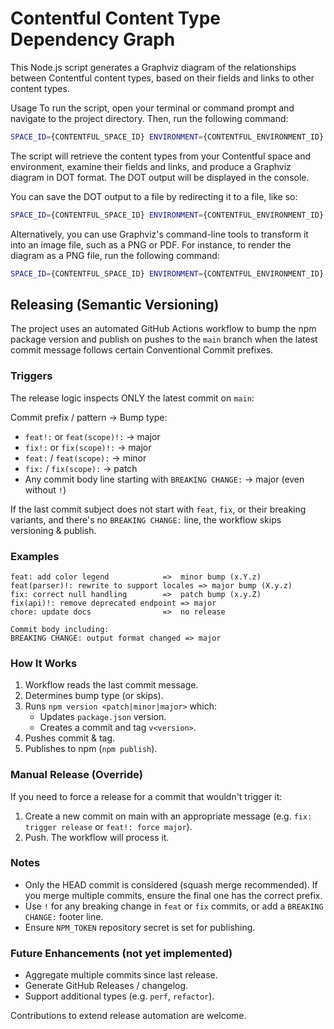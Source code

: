 # Contentful Content Type Dependency Graph

This Node.js script generates a Graphviz diagram of the relationships between Contentful content types, based on their fields and links to other content types.

Usage
To run the script, open your terminal or command prompt and navigate to the project directory. Then, run the following command:

```bash
SPACE_ID={CONTENTFUL_SPACE_ID} ENVIRONMENT={CONTENTFUL_ENVIRONMENT_ID} CONTENT_DELIVERY_ACCESS_TOKEN={CONTENTFUL_CONTENT_DELIVERY_API_ACCESS_TOKEN} npx generate-contentful-graph
```

The script will retrieve the content types from your Contentful space and environment, examine their fields and links, and produce a Graphviz diagram in DOT format. The DOT output will be displayed in the console.

You can save the DOT output to a file by redirecting it to a file, like so:

```bash
SPACE_ID={CONTENTFUL_SPACE_ID} ENVIRONMENT={CONTENTFUL_ENVIRONMENT_ID} CONTENT_DELIVERY_ACCESS_TOKEN={CONTENTFUL_CONTENT_DELIVERY_API_ACCESS_TOKEN} npx generate-contentful-graph > diagram.dot
```

Alternatively, you can use Graphviz's command-line tools to transform it into an image file, such as a PNG or PDF. For instance, to render the diagram as a PNG file, run the following command:

```bash
SPACE_ID={CONTENTFUL_SPACE_ID} ENVIRONMENT={CONTENTFUL_ENVIRONMENT_ID} CONTENT_DELIVERY_ACCESS_TOKEN={CONTENTFUL_CONTENT_DELIVERY_API_ACCESS_TOKEN} npx generate-contentful-graph | dot -Tsvg -o diagram.svg
```

## Releasing (Semantic Versioning)

The project uses an automated GitHub Actions workflow to bump the npm package version and publish on pushes to the `main` branch when the latest commit message follows certain Conventional Commit prefixes.

### Triggers

The release logic inspects ONLY the latest commit on `main`:

Commit prefix / pattern -> Bump type:

- `feat!:` or `feat(scope)!:` -> major
- `fix!:` or `fix(scope)!:` -> major
- `feat:` / `feat(scope):` -> minor
- `fix:` / `fix(scope):` -> patch
- Any commit body line starting with `BREAKING CHANGE:` -> major (even without `!`)

If the last commit subject does not start with `feat`, `fix`, or their breaking variants, and there's no `BREAKING CHANGE:` line, the workflow skips versioning & publish.

### Examples

```
feat: add color legend            =>  minor bump (x.Y.z)
feat(parser)!: rewrite to support locales => major bump (X.y.z)
fix: correct null handling        =>  patch bump (x.y.Z)
fix(api)!: remove deprecated endpoint => major
chore: update docs                =>  no release

Commit body including:
BREAKING CHANGE: output format changed => major
```

### How It Works

1. Workflow reads the last commit message.
2. Determines bump type (or skips).
3. Runs `npm version <patch|minor|major>` which:
   - Updates `package.json` version.
   - Creates a commit and tag `v<version>`.
4. Pushes commit & tag.
5. Publishes to npm (`npm publish`).

### Manual Release (Override)

If you need to force a release for a commit that wouldn't trigger it:

1. Create a new commit on main with an appropriate message (e.g. `fix: trigger release` or `feat!: force major`).
2. Push. The workflow will process it.

### Notes

- Only the HEAD commit is considered (squash merge recommended). If you merge multiple commits, ensure the final one has the correct prefix.
- Use `!` for any breaking change in `feat` or `fix` commits, or add a `BREAKING CHANGE:` footer line.
- Ensure `NPM_TOKEN` repository secret is set for publishing.

### Future Enhancements (not yet implemented)

- Aggregate multiple commits since last release.
- Generate GitHub Releases / changelog.
- Support additional types (e.g. `perf`, `refactor`).

Contributions to extend release automation are welcome.
